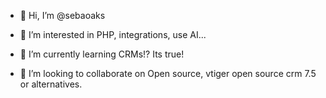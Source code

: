 - 👋 Hi, I’m @sebaoaks

- 👀 I’m interested in PHP, integrations, use AI...

- 🌱 I’m currently learning CRMs!? Its true!

- 💞️ I’m looking to collaborate on Open source, vtiger open source crm 7.5 or alternatives.


